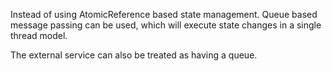 Instead of using AtomicReference based state management. 
Queue based message passing can be used, which will execute state changes in a single thread model.

The external service can also be treated as having a queue. 